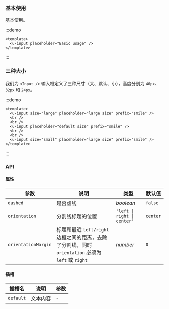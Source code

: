 ### 基本使用

基本使用。

:::demo

```vue
<template>
  <u-input placeholder="Basic usage" />
</template>
```

:::

### 三种大小

我们为 `<Input />` 输入框定义了三种尺寸（大、默认、小），高度分别为 `40px`、`32px` 和 `24px`。

:::demo

```vue
<template>
  <u-input size="large" placeholder="large size" prefix="smile" />
  <br />
  <br />
  <u-input placeholder="default size" prefix="smile" />
  <br />
  <br />
  <u-input size="small" placeholder="large size" prefix="smile" />
</template>
```

:::

### API

#### 属性

| 参数 | 说明 | 类型 | 默认值 |
| --- | --- | --- | --- |
| `dashed` | 是否虚线 | _boolean_ | `false` |
| `orientation` | 分割线标题的位置 | `'left \| right \| center'` | `center` |
| `orientationMargin` | 标题和最近 `left/right` 边框之间的距离，去除了分割线，同时 `orientation` 必须为 `left` 或 `right` | _number_ | `0` |

#### 插槽

| 插槽名    | 说明     | 参数 |
| --------- | -------- | ---- |
| `default` | 文本内容 | `-`  |
